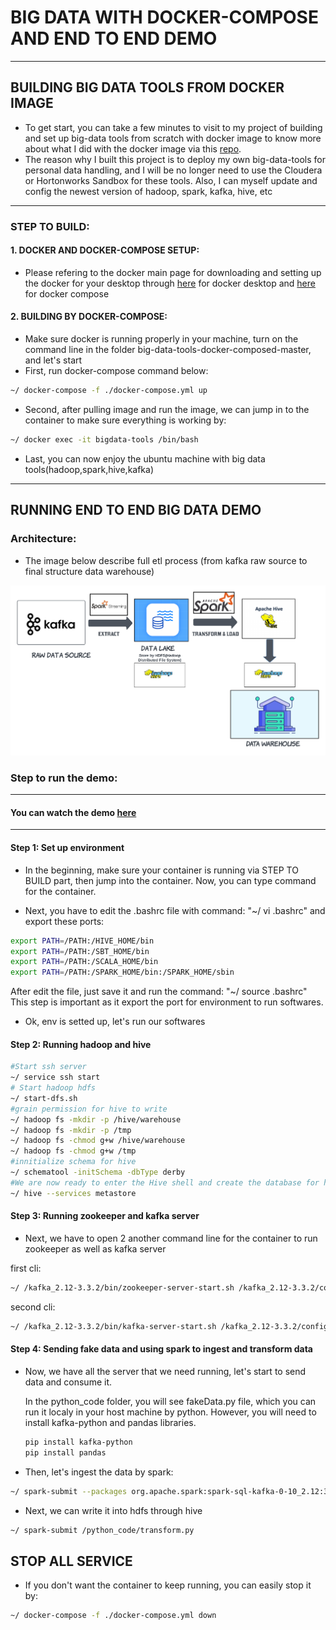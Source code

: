 # BIG DATA WITH DOCKER-COMPOSE AND END TO END DEMO

---

## BUILDING BIG DATA TOOLS FROM DOCKER IMAGE

- To get start, you can take a few minutes to visit to my project of building and set up big-data tools from scratch with docker image to know more about what I did with the docker image via this [repo](https://github.com/ntbs1798/big-data-tools-docker-image).
- The reason why I built this project is to deploy my own big-data-tools for personal data handling, and I will be no longer need to use the Cloudera or Hortonworks Sandbox for these tools. Also, I can myself update and config the newest version of hadoop, spark, kafka, hive, etc

---

### STEP TO BUILD:

#### 1. DOCKER AND DOCKER-COMPOSE SETUP:

- Please refering to the docker main page for downloading and setting up the docker for your desktop through [here](https://docs.docker.com/desktop/) for docker desktop and [here](https://docs.docker.com/compose/) for docker compose

#### 2. BUILDING BY DOCKER-COMPOSE:

- Make sure docker is running properly in your machine, turn on the command line in the folder big-data-tools-docker-composed-master, and let's start
- First, run docker-compose command below:

```bash
~/ docker-compose -f ./docker-compose.yml up
```

- Second, after pulling image and run the image, we can jump in to the container to make sure everything is working by:

```bash
~/ docker exec -it bigdata-tools /bin/bash
```

- Last, you can now enjoy the ubuntu machine with big data tools(hadoop,spark,hive,kafka)

---

## RUNNING END TO END BIG DATA DEMO

### Architecture:

- The image below describe full etl process (from kafka raw source to final structure data warehouse)

![DEMO!](demo.png)

### Step to run the demo:

---

#### You can watch the demo [here](https://youtube.com)

---

#### Step 1: Set up environment

- In the beginning, make sure your container is running via STEP TO BUILD part, then jump into the container. Now, you can type command for the container.

- Next, you have to edit the .bashrc file with command: "~/ vi .bashrc" and export these ports:

```bash
export PATH=/PATH:/HIVE_HOME/bin
export PATH=/PATH:/SBT_HOME/bin
export PATH=/PATH:/SCALA_HOME/bin
export PATH=/PATH:/SPARK_HOME/bin:/SPARK_HOME/sbin
```

After edit the file, just save it and run the command: "~/ source .bashrc"
This step is important as it export the port for environment to run softwares.

- Ok, env is setted up, let's run our softwares

#### Step 2: Running hadoop and hive

```bash
#Start ssh server
~/ service ssh start
# Start hadoop hdfs
~/ start-dfs.sh
#grain permission for hive to write
~/ hadoop fs -mkdir -p /hive/warehouse
~/ hadoop fs -mkdir -p /tmp
~/ hadoop fs -chmod g+w /hive/warehouse
~/ hadoop fs -chmod g+w /tmp
#innitialize schema for hive
~/ schematool -initSchema -dbType derby
#We are now ready to enter the Hive shell and create the database for holding data. Next, we need to start the Hive Metastore server with the following command.
~/ hive --services metastore
```

#### Step 3: Running zookeeper and kafka server

- Next, we have to open 2 another command line for the container to run zookeeper as well as kafka server

first cli:

```bash
~/ /kafka_2.12-3.3.2/bin/zookeeper-server-start.sh /kafka_2.12-3.3.2/config/zookeeper.properties
```

second cli:

```bash
~/ /kafka_2.12-3.3.2/bin/kafka-server-start.sh /kafka_2.12-3.3.2/config/server.properties --override advertised.listeners=PLAINTEXT://localhost:9092
```

#### Step 4: Sending fake data and using spark to ingest and transform data

- Now, we have all the server that we need running, let's start to send data and consume it.

  In the python_code folder, you will see fakeData.py file, which you can run it localy in your host machine by python. However, you will need to install kafka-python and pandas libraries.

  ```bash
  pip install kafka-python
  pip install pandas
  ```

- Then, let's ingest the data by spark:

```bash
~/ spark-submit --packages org.apache.spark:spark-sql-kafka-0-10_2.12:3.3.2 /python_code/ingestData.py
```

- Next, we can write it into hdfs through hive

```bash
~/ spark-submit /python_code/transform.py
```

## STOP ALL SERVICE

- If you don't want the container to keep running, you can easily stop it by:

```bash
~/ docker-compose -f ./docker-compose.yml down

```
